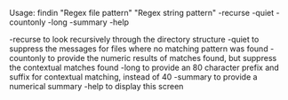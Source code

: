 Usage: findin "Regex file pattern" "Regex string pattern" -recurse -quiet -countonly -long -summary -help

-recurse to look recursively through the directory structure
-quiet to suppress the messages for files where no matching pattern was found
-countonly to provide the numeric results of matches found, but suppress the contextual matches found
-long to provide an 80 character prefix and suffix for contextual matching, instead of 40
-summary to provide a numerical summary
-help to display this screen
